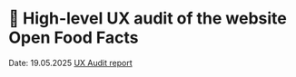 
# 📝 High-level UX audit of the website Open Food Facts 
Date: 19.05.2025 
[UX Audit report](https://www.figma.com/board/yzLleha3iAMPU0HHKSXKi7/UX-Audit-OFF?node-id=0-1&p=f&t=UnzIID3hU9kxYAb6-0)
